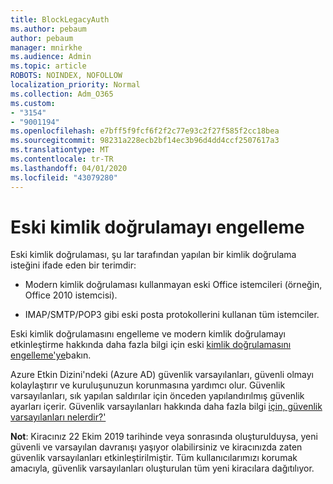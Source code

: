```yaml
---
title: BlockLegacyAuth
ms.author: pebaum
author: pebaum
manager: mnirkhe
ms.audience: Admin
ms.topic: article
ROBOTS: NOINDEX, NOFOLLOW
localization_priority: Normal
ms.collection: Adm_O365
ms.custom:
- "3154"
- "9001194"
ms.openlocfilehash: e7bff5f9fcf6f2f2c77e93c2f27f585f2cc18bea
ms.sourcegitcommit: 98231a228ecb2bf14ec3b96d4dd4ccf2507617a3
ms.translationtype: MT
ms.contentlocale: tr-TR
ms.lasthandoff: 04/01/2020
ms.locfileid: "43079280"
---
```

# <a name="blocking-legacy-authentication"></a>Eski kimlik doğrulamayı engelleme

Eski kimlik doğrulaması, şu lar tarafından yapılan bir kimlik doğrulama isteğini ifade eden bir terimdir:

- Modern kimlik doğrulaması kullanmayan eski Office istemcileri (örneğin, Office 2010 istemcisi).

- IMAP/SMTP/POP3 gibi eski posta protokollerini kullanan tüm istemciler.

Eski kimlik doğrulamasını engelleme ve modern kimlik doğrulamayı etkinleştirme hakkında daha fazla bilgi için eski [kimlik doğrulamasını engelleme'ye](https://docs.microsoft.com/azure/active-directory/conditional-access/concept-conditional-access-block-legacy-authentication)bakın.

Azure Etkin Dizini'ndeki (Azure AD) güvenlik varsayılanları, güvenli olmayı kolaylaştırır ve kuruluşunuzun korunmasına yardımcı olur. Güvenlik varsayılanları, sık yapılan saldırılar için önceden yapılandırılmış güvenlik ayarları içerir.
Güvenlik varsayılanları hakkında daha fazla bilgi [için, güvenlik varsayılanları nelerdir?'](https://docs.microsoft.com/azure/active-directory/fundamentals/concept-fundamentals-security-defaults) 

**Not**: Kiracınız 22 Ekim 2019 tarihinde veya sonrasında oluşturulduysa, yeni güvenli ve varsayılan davranışı yaşıyor olabilirsiniz ve kiracınızda zaten güvenlik varsayılanları etkinleştirilmiştir.  Tüm kullanıcılarımızı korumak amacıyla, güvenlik varsayılanları oluşturulan tüm yeni kiracılara dağıtılıyor.
